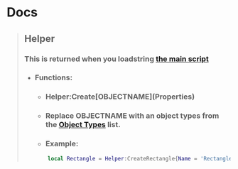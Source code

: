 # Docs


> ## Helper
> ### This is returned when you loadstring [the main script](/script/latest)
> - ### Functions:
>     - ### Helper:Create\[OBJECTNAME](Properties)
>     - ### Replace OBJECTNAME with an object types from the [Object Types](Object%20Types.md) list.
>     - ### Example:
>     ```lua
>         local Rectangle = Helper:CreateRectangle{Name = 'Rectangle', Position = Vector2.new(960, 540)};
>     ```
